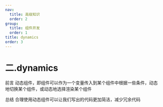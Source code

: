 ```yaml
---
nav:
  title: 高级知识
  order: 2
group:
  title: 组件开发
  order: 1
title: dynamics
order: 3
---
```


# 二.dynamics

<Alert type="info"> 前言
动态组件，即组件可以作为一个变量传入到某个组件中根据一些条件，动态地切换某个组件，或动态地选择渲染某个组件
</Alert>


<Alert type="info"> 总结
合理使用动态组件可以让我们写出的代码更加简洁，减少冗余代码
</Alert>
